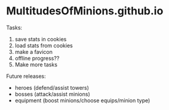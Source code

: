 # MultitudesOfMinions.github.io

Tasks:
<ol>
 <li>save stats in cookies</li>
 <li>load stats from cookies</li>
 <li>make a favicon</li>
 <li>offline progress??</li>
 <li>Make more tasks</li>
</ol>

Future releases:
<ul>
<li>heroes (defend/assist towers)</li>
<li>bosses (attack/assist minions)</li>
<li>equipment (boost minions/choose equips/minion type)</li>
</ul>
